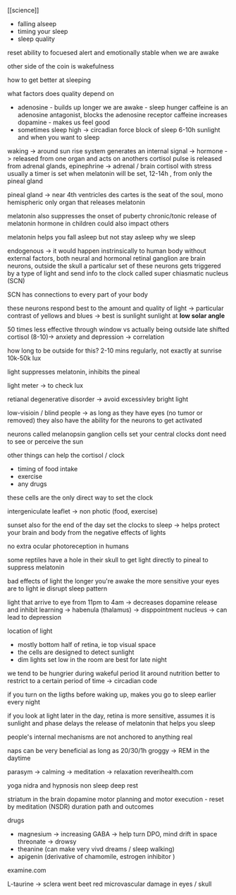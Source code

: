 [[science]]

- falling alseep
- timing your sleep
- sleep quality

reset ability to focuesed alert and emotionally stable when we are awake

other side of the coin is wakefulness

how to get better at sleeping

what factors does quality depend on
- adenosine - builds up longer we are awake - sleep hunger
caffeine is an adenosine antagonist, blocks the adenosine receptor
caffeine increases dopamine - makes us feel good
- sometimes sleep high -> circadian force
block of sleep 6-10h 
sunlight and when you want to sleep

waking -> around sun rise
system generates an internal signal -> hormone -> released from one organ and acts on anothers
cortisol pulse is released from adrenal glands, epinephrine -> adrenal / brain
cortisol with stress usually 
a timer is set when melatonin will be set, 12-14h , from only the pineal gland

pineal gland -> near 4th ventricles
des cartes is the seat of the soul, mono hemispheric
only organ that releases melatonin

melatonin also suppresses the onset of puberty
chronic/tonic release of melatonin hormone in children
could also impact others

melatonin helps you fall asleep but not stay asleep
why we sleep

endogenous -> it would happen instrinsically to human body without external factors, both neural and hormonal
retinal ganglion are brain neurons, outside the skull
a particalur set of these neurons gets triggered by a type of light and send info to the clock called super chiasmatic nucleus (SCN)

SCN has connections to every part of your body

these neurons respond best to the amount and quality of light -> particular contrast of yellows and blues -> best is sunlight
sunlight at **low solar angle**

50 times less effective through window vs actually being outside
late shifted cortisol (8-10)-> anxiety and depression -> correlation

how long to be outside for this? 2-10 mins regularly, not exactly at sunrise
10k-50k lux

light suppresses melatonin, inhibits the pineal

light meter -> to check lux

retianal degenerative disorder -> avoid excessivley bright light

low-visioin / blind people -> as long as they have eyes (no tumor or removed) they also have the ability for the neurons to get activated

neurons called melanopsin ganglion cells set your central clocks dont need to see or perceive the sun

other things can help the cortisol / clock 
- timing of food intake
- exercise
- any drugs

these cells are the only direct way to set the clock

intergeniculate leaflet -> non photic (food, exercise)

sunset also for the end of the day set the clocks to sleep
-> helps protect your brain and body from the negative effects of lights

no extra ocular photoreception in humans

some reptiles have a hole in their skull to get light directly to pineal to suppress melatonin

bad effects of light
the longer you're awake the more sensitive your eyes are to light
ie disrupt sleep pattern

light that arrive to eye from 11pm to 4am -> decreases dopamine release and inhibit learning -> habenula (thalamus) -> disppointment nucleus -> can lead to depression

location of light
- mostly bottom half of retina, ie top visual space
- the cells are designed to detect sunlight
- dim lights set low in the room are best for late night

we tend to be hungrier during wakeful period
lit around nutrition better to restrict to a certain period of time -> circadian code

if you turn on the ligths before waking up, makes you go to sleep earlier every night

if you look at light later in the day, retina is more sensitive, assumes it is sunlight and phase delays the release of melatonin that helps you sleep

people's internal mechanisms are not anchored to anything real

naps can be very beneficial as long as 20/30/1h
groggy -> REM in the daytime

parasym -> calming -> meditation -> relaxation
reverihealth.com 

yoga nidra and hypnosis
non sleep deep rest

striatum in the brain dopamine motor planning and motor execution - reset by meditation (NSDR)
duration path and outcomes

drugs
- magnesium -> increasing GABA -> help turn DPO, mind drift in space
threonate -> drowsy
- theanine (can make very vivd dreams / sleep walking)
- apigenin (derivative of chamomile, estrogen inhibitor )

examine.com

L-taurine -> sclera went beet red
microvascular damage in eyes / skull